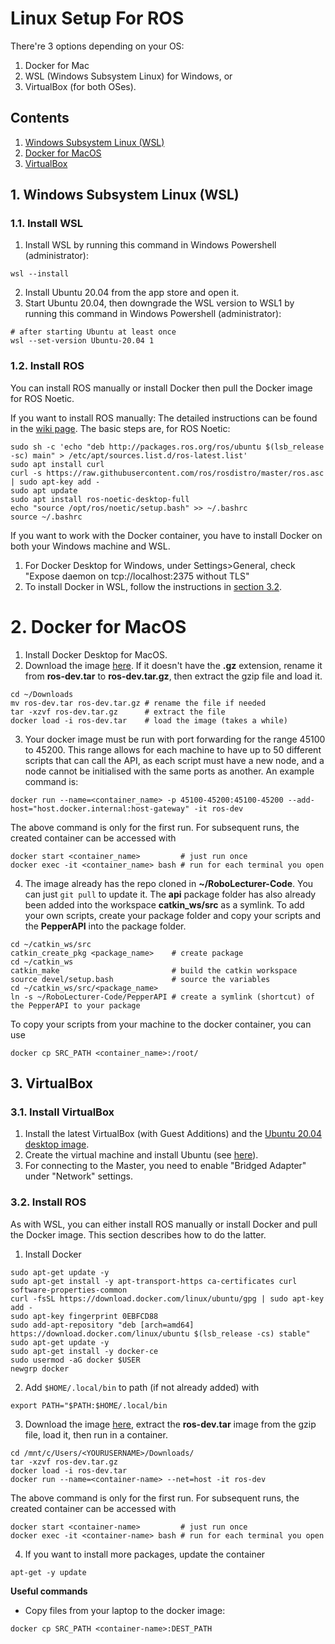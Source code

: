 # Linux Setup For ROS
There're 3 options depending on your OS: 
1. Docker for Mac
2. WSL (Windows Subsystem Linux) for Windows, or 
3. VirtualBox (for both OSes).

## Contents
1. [Windows Subsystem Linux (WSL)](#1-windows-subsystem-linux-wsl)
2. [Docker for MacOS](#2-docker-for-macos)
3. [VirtualBox](#3-virtualbox)

## 1. Windows Subsystem Linux (WSL)
### 1.1. Install WSL
1. Install WSL by running this command in Windows Powershell (administrator):
```
wsl --install
```
2. Install Ubuntu 20.04 from the app store and open it.
3. Start Ubuntu 20.04, then downgrade the WSL version to WSL1 by running this command in Windows Powershell (administrator):
```
# after starting Ubuntu at least once
wsl --set-version Ubuntu-20.04 1
```

### 1.2. Install ROS
You can install ROS manually or install Docker then pull the Docker image for ROS Noetic.

If you want to install ROS manually:
The detailed instructions can be found in the [wiki page](http://wiki.ros.org/noetic/Installation/Ubuntu). The basic steps are, for ROS Noetic:
```
sudo sh -c 'echo "deb http://packages.ros.org/ros/ubuntu $(lsb_release -sc) main" > /etc/apt/sources.list.d/ros-latest.list'
sudo apt install curl
curl -s https://raw.githubusercontent.com/ros/rosdistro/master/ros.asc | sudo apt-key add -
sudo apt update
sudo apt install ros-noetic-desktop-full
echo "source /opt/ros/noetic/setup.bash" >> ~/.bashrc
source ~/.bashrc
```

If you want to work with the Docker container, you have to install Docker on both your Windows machine and WSL.
1. For Docker Desktop for Windows, under Settings>General, check "Expose daemon on tcp://localhost:2375 without TLS"
2. To install Docker in WSL, follow the instructions in [section 3.2](#32-install-ros).

# 2. Docker for MacOS
1. Install Docker Desktop for MacOS.
2. Download the image [here](https://imperiallondon-my.sharepoint.com/:f:/g/personal/rcc22_ic_ac_uk/ErFCcfyKCCNFlZ81R5T2wsMBZ_YBO-EgddnCDjM6Fsgfiw?e=irSsJh). If it doesn't have the **.gz** extension, rename it from **ros-dev.tar** to **ros-dev.tar.gz**, then extract the gzip file and load it.
```
cd ~/Downloads
mv ros-dev.tar ros-dev.tar.gz # rename the file if needed
tar -xzvf ros-dev.tar.gz      # extract the file
docker load -i ros-dev.tar    # load the image (takes a while)
```
3. Your docker image must be run with port forwarding for the range 45100 to 45200. This range allows for each machine to have up to 50 different scripts that can call the API, as each script must have a new node, and a node cannot be initialised with the same ports as another. An example command is:
```
docker run --name=<container_name> -p 45100-45200:45100-45200 --add-host="host.docker.internal:host-gateway" -it ros-dev
```
The above command is only for the first run. For subsequent runs, the created container can be accessed with
```
docker start <container_name>         # just run once
docker exec -it <container_name> bash # run for each terminal you open
```
4. The image already has the repo cloned in **~/RoboLecturer-Code**. You can just ```git pull``` to update it. The **api** package folder has also already been added into the workspace **catkin_ws/src** as a symlink. To add your own scripts, create your package folder and copy your scripts and the **PepperAPI** into the package folder.
```
cd ~/catkin_ws/src
catkin_create_pkg <package_name>    # create package
cd ~/catkin_ws
catkin_make                         # build the catkin workspace
source devel/setup.bash             # source the variables
cd ~/catkin_ws/src/<package_name>
ln -s ~/RoboLecturer-Code/PepperAPI # create a symlink (shortcut) of the PepperAPI to your package
```

To copy your scripts from your machine to the docker container, you can use
```
docker cp SRC_PATH <container_name>:/root/
```

## 3. VirtualBox
### 3.1. Install VirtualBox
1. Install the latest VirtualBox (with Guest Additions) and the [Ubuntu 20.04 desktop image](https://releases.ubuntu.com/20.04.5/).
2. Create the virtual machine and install Ubuntu (see [here](https://www.ktexperts.com/how-to-install-ubuntu-20-04-1-lts-on-windows-using-virtualbox/)).
3. For connecting to the Master, you need to enable "Bridged Adapter" under "Network" settings.

### 3.2. Install ROS
As with WSL, you can either install ROS manually or install Docker and pull the Docker image. This section describes how to do the latter.

1. Install Docker
```
sudo apt-get update -y
sudo apt-get install -y apt-transport-https ca-certificates curl software-properties-common
curl -fsSL https://download.docker.com/linux/ubuntu/gpg | sudo apt-key add -
sudo apt-key fingerprint 0EBFCD88
sudo add-apt-repository "deb [arch=amd64] https://download.docker.com/linux/ubuntu $(lsb_release -cs) stable"
sudo apt-get update -y
sudo apt-get install -y docker-ce
sudo usermod -aG docker $USER
newgrp docker
```
2. Add ```$HOME/.local/bin``` to path (if not already added) with
```
export PATH="$PATH:$HOME/.local/bin
```
3. Download the image [here](https://imperiallondon-my.sharepoint.com/:f:/g/personal/rcc22_ic_ac_uk/ErFCcfyKCCNFlZ81R5T2wsMBZ_YBO-EgddnCDjM6Fsgfiw?e=irSsJh), extract the **ros-dev.tar** image from the gzip file, load it, then run in a container.
```
cd /mnt/c/Users/<YOURUSERNAME>/Downloads/
tar -xzvf ros-dev.tar.gz
docker load -i ros-dev.tar
docker run --name=<container-name> --net=host -it ros-dev
```
The above command is only for the first run. For subsequent runs, the created container can be accessed with
```
docker start <container-name>         # just run once
docker exec -it <container-name> bash # run for each terminal you open
```
4. If you want to install more packages, update the container
```
apt-get -y update
```

**Useful commands**
- Copy files from your laptop to the docker image:
```
docker cp SRC_PATH <container-name>:DEST_PATH
```
